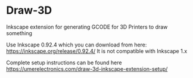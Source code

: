 # Draw-3D
Inkscape extension for generating GCODE for 3D Printers to draw something

Use Inkscape 0.92.4 which you can download from here: https://inkscape.org/release/0.92.4/ It is not compatible with Inkscape 1.x

Complete setup instructions can be found here https://umerelectronics.com/draw-3d-inkscape-extension-setup/
